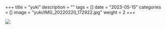 +++
title = "yuki"
description = ""
tags = []
date = "2023-05-15"
categories = []
image = "yuki/IMG_20220220_172922.jpg"
weight = 2
+++

![](/images/yuki/IMG_20220220_172922.jpg)
